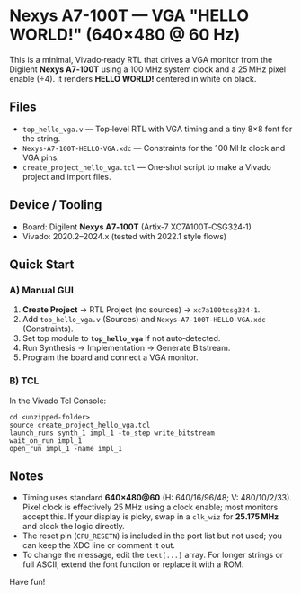 # Nexys A7-100T — VGA "HELLO WORLD!" (640×480 @ 60 Hz)

This is a minimal, Vivado‑ready RTL that drives a VGA monitor from the Digilent **Nexys A7‑100T** using a 100 MHz system clock and a 25 MHz pixel enable (÷4). It renders **HELLO WORLD!** centered in white on black.

## Files

- `top_hello_vga.v` — Top‑level RTL with VGA timing and a tiny 8×8 font for the string.
- `Nexys-A7-100T-HELLO-VGA.xdc` — Constraints for the 100 MHz clock and VGA pins.
- `create_project_hello_vga.tcl` — One‑shot script to make a Vivado project and import files.

## Device / Tooling

- Board: Digilent **Nexys A7‑100T** (Artix‑7 XC7A100T‑CSG324‑1)
- Vivado: 2020.2–2024.x (tested with 2022.1 style flows)

## Quick Start

### A) Manual GUI

1. **Create Project** → RTL Project (no sources) → `xc7a100tcsg324-1`.
2. Add `top_hello_vga.v` (Sources) and `Nexys-A7-100T-HELLO-VGA.xdc` (Constraints).
3. Set top module to **`top_hello_vga`** if not auto‑detected.
4. Run Synthesis → Implementation → Generate Bitstream.
5. Program the board and connect a VGA monitor.

### B) TCL

In the Vivado Tcl Console:

```
cd <unzipped-folder>
source create_project_hello_vga.tcl
launch_runs synth_1 impl_1 -to_step write_bitstream
wait_on_run impl_1
open_run impl_1 -name impl_1
```

## Notes

- Timing uses standard **640×480@60** (H: 640/16/96/48; V: 480/10/2/33). Pixel clock is effectively 25 MHz using a clock enable; most monitors accept this. If your display is picky, swap in a `clk_wiz` for **25.175 MHz** and clock the logic directly.
- The reset pin (`CPU_RESETN`) is included in the port list but not used; you can keep the XDC line or comment it out.
- To change the message, edit the `text[...]` array. For longer strings or full ASCII, extend the font function or replace it with a ROM.

Have fun!
